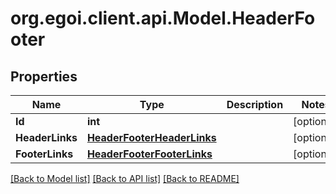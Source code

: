 
# org.egoi.client.api.Model.HeaderFooter

## Properties

Name | Type | Description | Notes
------------ | ------------- | ------------- | -------------
**Id** | **int** |  | [optional] 
**HeaderLinks** | [**HeaderFooterHeaderLinks**](HeaderFooterHeaderLinks.md) |  | [optional] 
**FooterLinks** | [**HeaderFooterFooterLinks**](HeaderFooterFooterLinks.md) |  | [optional] 

[[Back to Model list]](../README.md#documentation-for-models)
[[Back to API list]](../README.md#documentation-for-api-endpoints)
[[Back to README]](../README.md)

